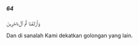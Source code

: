 ##### 64

<span class="ayah">وَأَزْلَفْنَا ثَمَّ ٱلْءَاخَرِينَ</span>

<span class="ayah_translation">Dan di sanalah Kami dekatkan golongan yang lain.</span>

